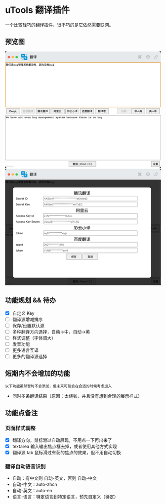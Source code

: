 # uTools 翻译插件

一个比较轻巧的翻译插件，很不巧的是它依然需要联网。

## 预览图

![主页面](preview/index.png)
![配置页](preview/options.png)

## 功能规划 && 待办

- [x] 自定义 Key
- [ ] 翻译源增减排序
- [ ] 保存/设置默认源
- [ ] 多种翻译方向选择，自动->中，自动->英
- [ ] 样式调整（字体调大）
- [ ] 发音功能
- [ ] 更多语言互译
- [ ] 更多的翻译源选择

## 短期内不会增加的功能

    以下功能虽然暂时不会添加，但未来可能会在合适的时候考虑加入

- 同时多条翻译结果（原因：太烧钱，并且没有想到合理的展示样式）

## 功能点备注

### 页面样式调整

- [x] 翻译方向，鼠标滑过自动展现，不用点一下再出来了
- [x] textarea 输入输出焦点框去掉，或者使用其他方式实现
- [x] 翻译源 tab 鼠标滑过有获的焦点的效果，但不用自动切换

### 翻译自动语言识别

- 自动：有中文则 自动-英文，否则 自动-中文
- 自动-中文：auto-zhcn
- 自动-英文：auto-en
- 语言-语言：特定语言到特定语言，预先自定义（待定）
